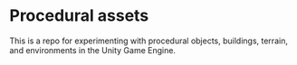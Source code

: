 # Procedural assets
This is a repo for experimenting with procedural objects, buildings, terrain, and environments in the Unity Game Engine.